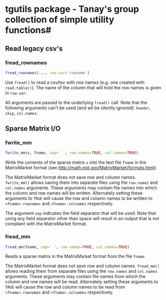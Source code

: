 # tgutils package - Tanay's group collection of simple utility functions#

## Read legacy csv's

### fread_rownames ###

``` R
fread_rownames(..., row.var='rowname')
```

Use `fread()` to read a csv/tsv with row names (e.g. one created with `read.table()`). The name of the column that will hold the row names is given in `row.var`.

All arguments are passed to the underlying `fread()` call. Note that the following arguments can't be used (and wil be silently ignored): `header`, `skip`, `col.names`.


## Sparse Matrix I/O ##

### fwrite_mm ###

``` R
fwrite_mm(x, fname, sep=' ', row.names=TRUE, col.names=TRUE)
```

Write the contents of the sparse matrix `x` into the text file `fname` in the MatrixMarket format (see http://math.nist.gov/MatrixMarket/formats.html).

The MatrixMarket format does not save row and column names. `fwrite_mm()` allows saving them into separate files using the `row.names` and `col.names` arguments. These arguments may contain file names into which the column and row names will be written. Alternately setting these arguments to `TRUE` will cause the row and column names to be written to `<fname>.rownames` and `<fname>.colnames` respectively.

The argument `sep` indicates the field separator that will be used. Note that using any field separator other than space will result in an output that is not compliant with the MatrixMarket format.

### fread_mm ###

``` R
fread_mm(fname, sep=' ', row.names=TRUE, col.names=TRUE)
```

Reads a sparse matrix in the MatrixMarket format from the file `fname`.

The MatrixMarket format does not save row and column names. `fread_mm()` allows reading them from separate files using the `row.names` and `col.names` arguments. These arguments may contain file names from which the column and row names will be read. Alternately setting these arguments to `TRUE` will cause the row and column names to be read from `<fname>.rownames` and `<fname>.colnames` respectively.
